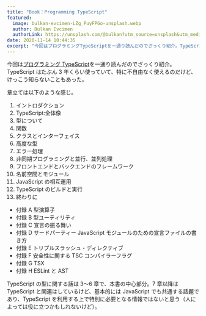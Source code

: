 ```yaml
---
title: "Book：Programming TypeScript"
featured:
  image: bulkan-evcimen-LZg_PuyFPGo-unsplash.webp
  author: Bulkan Evcimen
  authorLink: https://unsplash.com/@bulkan?utm_source=unsplash&utm_medium=referral&utm_content=creditCopyText
date: 2020-11-14 10:44:35
excerpt: "今回はプログラミングTypeScriptを一通り読んだのでざっくり紹介。TypeScriptはたぶん3年くらい使っていて、特に不自由なく使えるのだけど、けっこう知らないこともあった。"
---
```


今回は[プログラミング TypeScript](https://www.amazon.co.jp/gp/product/4873119049/ref=as_li_ss_il?ie=UTF8&linkCode=li2&tag=yutakayamaguc-22&linkId=3d63565fd35c0d79ec9996440384313f&language=ja_JP)を一通り読んだのでざっくり紹介。TypeScript はたぶん 3 年くらい使っていて、特に不自由なく使えるのだけど、けっこう知らないこともあった。

章立ては以下のような感じ。

1. イントロダクション
2. TypeScript:全体像
3. 型について
4. 関数
5. クラスとインターフェイス
6. 高度な型
7. エラー処理
8. 非同期プログラミングと並行、並列処理
9. フロントエンドとバックエンドのフレームワーク
10. 名前空間とモジュール
11. JavaScript の相互運用
12. TypeScript のビルドと実行
13. 終わりに

- 付録 A 型演算子
- 付録 B 型ユーティリティ
- 付録 C 宣言の振る舞い
- 付録 D サードパーティー JavaScript モジュールのための宣言ファイルの書き方
- 付録 E トリプルスラッシュ・ディレクティブ
- 付録 F 安全性に関する TSC コンパイラーフラグ
- 付録 G TSX
- 付録 H ESLint と AST

TypeScript の型に関する話は 3〜6 章で、本書の中心部分。7 章以降は TypeScript と関連はしているけど、基本的には JavaScript でも共通する話題であり、TypeScript を利用する上で特別に必要となる情報ではないと思う（人によっては役に立つかもしれないけど）。
